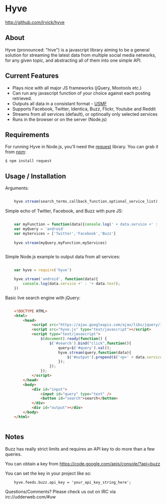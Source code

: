 # Hyve #
  
  <http://github.com/lrvick/hyve>


## About ##

  Hyve (pronounced: "hive") is a javascript library aiming to be a general
  solution for streaming the latest data from multiple social media networks,
  for any given topic, and abstracting all of them into one simple API.


## Current Features ##
 
  * Plays nice with all major JS frameworks (jQuery, Mootools etc.)
  * Can run any javascript function of your choice against each posting retrieved.
  * Outputs all data in a consistant format - [USMF][] 
  * Supports Facebook, Twitter, Identica, Buzz, Flickr, Youtube and Reddit
  * Streams from all services (default), or optinoally only selected services
  * Runs in the browser or on the server (Node.js)

[USMF]: https://github.com/lrvick/tawlk/wiki/Unified-Social-Media-Format-(USMF)


## Requirements ##

For running Hyve in Node.js, you'll need the [request][] library. You can grab
it from [npm][]:

    $ npm install request
    
[request]: https://github.com/mikeal/request
[npm]:     http://npmjs.org


## Usage / Installation ##
  
Arguments:

```javascript

    hyve.stream(search_terms,callback_function,optional_service_list)

```

Simple echo of Twitter, Facebook, and Buzz with pure JS:
        
```javascript    

    var myFunction = function(data){console.log(' + data.service +' : '+ data.text  +')}
    var myQuery = 'android'
    var myServices = ['Twitter','Facebook','Buzz']
        
    hyve.stream(myQuery,myFunction,myServices)
        
```

Simple Node.js example to output data from all services:
        
```javascript        

    var hyve = require('hyve')

    hyve.stream('android', function(data){
        console.log(data.service +' : '+ data.text);
    })

```

Basic live search engine with jQuery:

```html

    <!DOCTYPE HTML> 
    <html> 
        <head> 
            <script src="https://ajax.googleapis.com/ajax/libs/jquery/1.4.2/jquery.min.js"></script> 
            <script src="hyve.js" type="text/javascript"></script> 
            <script type="text/javascript">
                $(document).ready(function() {    
                    $('#search').bind("click",function(){
                        query=$('#query').val();
                        hyve.stream(query,function(data){
                            $('#output').prepend($('<p>' + data.service +' : '+ data.text  +'</p>'))
                        });
                    });
                });
            </script> 
        </head> 
        <body> 
            <div id="input"> 
                <input id="query" type="text" /> 
                <button id="search">search</button> 
            </div> 
            <div id="output"></div> 
        </body> 
    </html>         
        
```

## Notes ##
    
  Buzz has really strict limits and requires an API key to do more than a few queries.

  You can obtain a key from <https://code.google.com/apis/console/?api=buzz>

  You can set the key in your project like so:
    
        hyve.feeds.buzz.api_key = 'your_api_key_string_here';

  Questions/Comments? Please check us out on IRC via irc://udderweb.com/#uw
